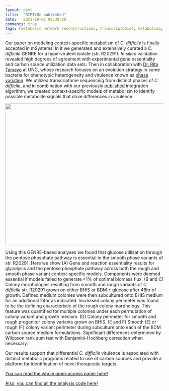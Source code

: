 ```yaml
---
layout: post
title:  "RIPTiDe published"
date:   2021-10-02 09:30:00
comments: true
tags: [metabolic network reconstructions, transcriptomics, metabolism, virulence]
---
```


Our paper on modeling context-specific metabolism of *C. difficile* is finally accepted in mSystems! In it we generated and extensively curated a *C. difficile* GENRE for a hypervirulent isolate (str. R20291). *In silico* validation revealed high degrees of agreement with experimental gene essentiality and carbon source utilization data sets. Then in collaboration with [Dr. Rita Tamayo](https://www.med.unc.edu/microimm/directory/rita-tamayo-phd/) at UNC, whose research focuses on an evolution strategy in some bacteria for phenotypic heterogeneity and virulence known as [phase variation](https://journals.plos.org/plosbiology/article/comments?id=10.1371/journal.pbio.3000379). We utilized transcriptome sequencing from distinct phases of *C. difficile*, and in combination with our previously [published](https://journals.plos.org/ploscompbiol/article?id=10.1371/journal.pcbi.1007099) integration algorithm, we created context-specific models of metabolism to identify possible metabolite signals that drive differences in virulence.


<div style="text-align:center"><img src ="http://mjenior.github.io/images/Figure_3.jpg" width="550" height="450" /></div>


Using this GENRE-based analyses we found that glucose utilization through the pentose phosphate pathway is essential in the smooth phase variants of str. R20291. Here we show (A) Gene and reaction essentiality results for glycolysis and the pentose phosphate pathway across both the rough and smooth phase variant context-specific models. Components were deemed essential if models failed to generate <1% of optimal biomass flux. (B and C) Colony morphologies resulting from smooth and rough variants of *C. difficile* str. R20291 grown on either BHIS or BDM ± glucose after 48hr of growth. Defined medium colonies were then subcultured onto BHIS medium for an additional 24hr as indicated. Increased colony perimeter was found to be the defining characteristic of the rough colony morphology. This feature was quantified for multiple colonies under each permutation of colony variant and growth medium. (D) Colony perimeter for smooth and rough progenitor colony variants grown on BHIS. (E and F) Smooth (E) or rough (F) colony variant perimeter during subculture onto each of the BDM carbon source medium formulations. Significant differences determined by Wilcoxon rank sum test with Benjamini-Hochberg correction when necessary.


Our results support that differential *C. difficile* virulence is associated with distinct metabolic programs related to use of carbon sources and provide a platform for identification of novel therapeutic targets.


[You can read the whole open-access paper here!](https://journals.asm.org/doi/10.1128/mSystems.00919-21)

[Also, you can find all the analysis code here!](https://github.com/mjenior/Jenior_CdifficileGENRE_2021)

